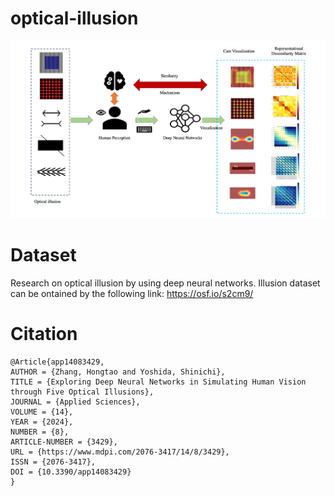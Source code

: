 # optical-illusion
![image](https://github.com/Vison-eden/optical-illusion/blob/main/Graphical.png)

# Dataset
Research on optical illusion by using deep neural networks.
Illusion dataset can be ontained by the following link:
https://osf.io/s2cm9/

# Citation
```
@Article{app14083429,
AUTHOR = {Zhang, Hongtao and Yoshida, Shinichi},
TITLE = {Exploring Deep Neural Networks in Simulating Human Vision through Five Optical Illusions},
JOURNAL = {Applied Sciences},
VOLUME = {14},
YEAR = {2024},
NUMBER = {8},
ARTICLE-NUMBER = {3429},
URL = {https://www.mdpi.com/2076-3417/14/8/3429},
ISSN = {2076-3417},
DOI = {10.3390/app14083429}
}
